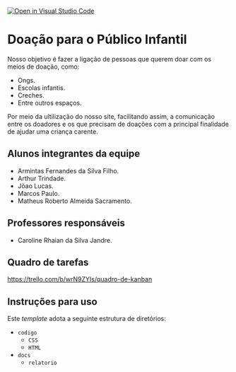 [![Open in Visual Studio Code](https://classroom.github.com/assets/open-in-vscode-c66648af7eb3fe8bc4f294546bfd86ef473780cde1dea487d3c4ff354943c9ae.svg)](https://classroom.github.com/online_ide?assignment_repo_id=10491409&assignment_repo_type=AssignmentRepo)
# Doação para o Público Infantil
Nosso objetivo é fazer a ligação de pessoas que querem doar com os meios de doação, como:
- Ongs.
- Escolas infantis.
- Creches.
- Entre outros espaços.

Por meio da ultilização do nosso site, facilitando assim, a comunicação entre os doadores e os que precisam de doações com a principal finalidade de ajudar uma criança carente.

## Alunos integrantes da equipe

* Armintas Fernandes da Silva Filho.
* Arthur Trindade.
* Jõao Lucas.
* Marcos Paulo.
* Matheus Roberto Almeida Sacramento.


## Professores responsáveis

* Caroline Rhaian da Silva Jandre.


## Quadro de tarefas
https://trello.com/b/wrN9ZYIs/quadro-de-kanban

## Instruções para uso
Este *template* adota a seguinte estrutura de diretórios:

- `codigo`
  - `CSS`
  - `HTML`
- `docs`
   - `relatorio`
